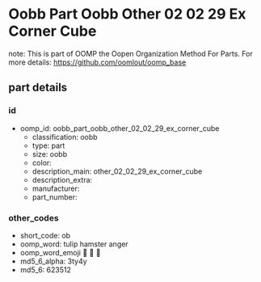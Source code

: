 # Oobb Part Oobb Other 02 02 29 Ex Corner Cube  

note: This is part of OOMP the Oopen Organization Method For Parts. For more details: https://github.com/oomlout/oomp_base

##  part details





### id
* oomp_id: oobb_part_oobb_other_02_02_29_ex_corner_cube
  * classification: oobb
  * type: part
  * size: oobb
  * color: 
  * description_main: other_02_02_29_ex_corner_cube
  * description_extra: 
  * manufacturer: 
  * part_number: 

### other_codes
* short_code: ob
* oomp_word: tulip hamster anger
* oomp_word_emoji :tulip: :hamster: :anger:
* md5_6_alpha: 3ty4y
* md5_6: 623512